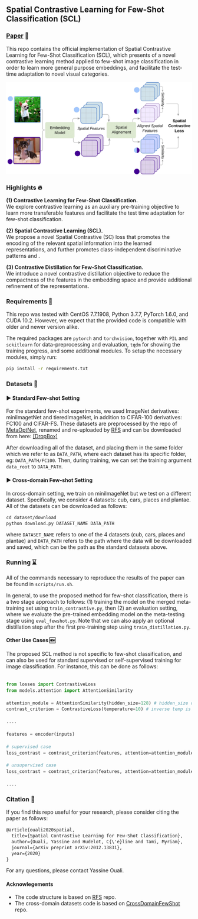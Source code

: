 ## Spatial Contrastive Learning for Few-Shot Classification (SCL)

### [Paper](https://arxiv.org/abs/2012.13831) :page_with_curl:

This repo contains the official implementation of Spatial Contrastive Learning for Few-Shot Classification (SCL), which presents
of a novel contrastive learning method applied to few-shot image classification in order to learn more general purpose embeddings,
and facilitate the test-time adaptation to novel visual categories.

<p align="center"><img src="image/SCL.jpg" width="550"></p>

### Highlights :fire:

**(1) Contrastive Learning for Few-Shot Classification.** \
We explore contrastive learning as an auxiliary pre-training objective
to learn more transferable features and facilitate the test time adaptation for few-shot classification. 

**(2) Spatial Contrastive Learning (SCL).** \
We propose a novel Spatial Contrastive (SC) loss
that promotes the encoding of the relevant spatial information into the learned representations,
and further promotes class-independent discriminative patterns and .

**(3) Contrastive Distillation for Few-Shot Classification.** \
We introduce a novel contrastive distillation objective to reduce the compactness of the features
in the embedding space and provide additional refinement of the representations.


### Requirements :wrench:

This repo was tested with CentOS 7.7.1908, Python 3.7.7, PyTorch 1.6.0, and CUDA 10.2. However, we expect that the provided code is compatible with older and newer version alike.

The required packages are `pytorch` and `torchvision`, together with `PIL` and `sckitlearn` for data-preprocessing and evaluation, `tqdm` for showing the training progress, and some additional modules. To setup the necessary modules, simply run:

```bash
pip install -r requirements.txt
```

### Datasets :minidisc:

#### :arrow_forward: Standard Few-shot Setting

For the standard few-shot experiments, we used ImageNet derivatives: miniImagetNet and tieredImageNet, in addition to CIFAR-100 derivatives: FC100 and CIFAR-FS.
These datasets are preprocessed by the repo of [MetaOptNet](https://github.com/kjunelee/MetaOptNet), 
renamed and re-uploaded by [RFS](https://github.com/WangYueFt/rfs) and can be downloaded from here: [[DropBox]](https://www.dropbox.com/sh/6yd1ygtyc3yd981/AABVeEqzC08YQv4UZk7lNHvya?dl=0)

After downloading all of the dataset, and placing them in the same folder which we refer to as `DATA_PATH`, where each
dataset has its specific folder, eg: `DATA_PATH/FC100`. Then, during training, we can set the training argument `data_root` to `DATA_PATH`.

#### :arrow_forward: Cross-domain Few-shot Setting

In cross-domain setting, we train on miniImageNet but we test on a different dataset. Specifically, we consider 4 datasets: cub, cars, places and plantae.
All of the datasets can be downloaded as follows:

```shell
cd dataset/download
python download.py DATASET_NAME DATA_PATH
```

where `DATASET_NAME` refers to one of the 4 datasets (cub, cars, places and plantae) and `DATA_PATH` refers to
the path where the data will be downloaded and saved,
which can be the path as the standard datasets above.

### Running :hourglass:

All of the commands necessary to reproduce the results of the paper can be found in `scripts/run.sh`.

In general, to use the proposed method for few-shot classification, there is a two stage approach to follows: (1) training the model on the
merged meta-training set using `train_contrastive.py`, then (2) an evaluation setting, where we evaluate the pre-trained embedding model on
the meta-testing stage using `eval_fewshot.py`. Note that we can also apply an optional distillation step after the 
first pre-training step using `train_distillation.py`.

#### Other Use Cases :new:

The proposed SCL method is not specific to few-shot classification, and can also be used for
standard supervised or self-supervised training for image classification.
For instance, this can be done as follows:

```python

from losses import ContrastiveLoss
from models.attention import AttentionSimilarity

attention_module = AttentionSimilarity(hidden_size=128) # hidden_size depends on the encoder
contrast_criterion = ContrastiveLoss(temperature=10) # inverse temp is used (0.1)

....

features = encoder(inputs)

# supervised case
loss_contrast = contrast_criterion(features, attention=attention_module, labels=labels)

# unsupervised case
loss_contrast = contrast_criterion(features, attention=attention_module, labels=None)

....


```

### Citation :pencil:

If you find this repo useful for your research, please consider citing the paper as follows:

```
@article{ouali2020spatial,
  title={Spatial Contrastive Learning for Few-Shot Classification},
  author={Ouali, Yassine and Hudelot, C{\'e}line and Tami, Myriam},
  journal={arXiv preprint arXiv:2012.13831},
  year={2020}
}
```

For any questions, please contact Yassine Ouali.

#### Acknowlegements

* The code structure is based on [RFS](https://github.com/WangYueFt/rfs) repo.
* The cross-domain datasets code is based on [CrossDomainFewShot](https://github.com/hytseng0509/CrossDomainFewShot) repo.


